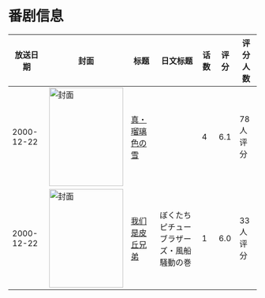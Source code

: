 # 番剧信息

|放送日期|封面|标题|日文标题|话数|评分|评分人数|
|---|---|---|---|---|---|---|
|2000-12-22|<img src="/img/no_icon_subject.png" alt="封面" style="width:150px;height:200px;object-fit:cover;">|[真・瑠璃色の雪](https://bangumi.tv/subject/81853)||4|6.1|78人评分|
|2000-12-22|<img src="//lain.bgm.tv/pic/cover/c/86/86/90012_v2ico.jpg" alt="封面" style="width:150px;height:200px;object-fit:cover;">|[我们是皮丘兄弟](https://bangumi.tv/subject/90012)|ぼくたちピチューブラザーズ・風船騒動の巻|1|6.0|33人评分|
